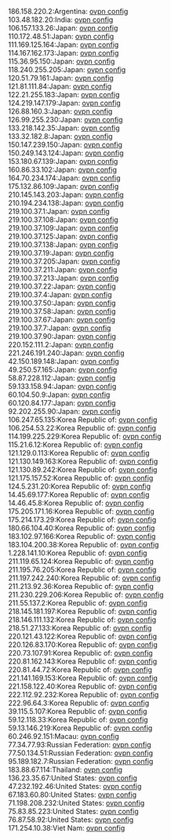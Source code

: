 186.158.220.2:Argentina: [ovpn config](vpn/186_158_220_2.ovpn)  
103.48.182.20:India: [ovpn config](vpn/103_48_182_20.ovpn)  
106.157.133.26:Japan: [ovpn config](vpn/106_157_133_26.ovpn)  
110.172.48.51:Japan: [ovpn config](vpn/110_172_48_51.ovpn)  
111.169.125.164:Japan: [ovpn config](vpn/111_169_125_164.ovpn)  
114.167.162.173:Japan: [ovpn config](vpn/114_167_162_173.ovpn)  
115.36.95.150:Japan: [ovpn config](vpn/115_36_95_150.ovpn)  
118.240.255.205:Japan: [ovpn config](vpn/118_240_255_205.ovpn)  
120.51.79.161:Japan: [ovpn config](vpn/120_51_79_161.ovpn)  
121.81.111.84:Japan: [ovpn config](vpn/121_81_111_84.ovpn)  
122.21.255.183:Japan: [ovpn config](vpn/122_21_255_183.ovpn)  
124.219.147.179:Japan: [ovpn config](vpn/124_219_147_179.ovpn)  
126.88.160.3:Japan: [ovpn config](vpn/126_88_160_3.ovpn)  
126.99.255.230:Japan: [ovpn config](vpn/126_99_255_230.ovpn)  
133.218.142.35:Japan: [ovpn config](vpn/133_218_142_35.ovpn)  
133.32.182.8:Japan: [ovpn config](vpn/133_32_182_8.ovpn)  
150.147.239.150:Japan: [ovpn config](vpn/150_147_239_150.ovpn)  
150.249.143.124:Japan: [ovpn config](vpn/150_249_143_124.ovpn)  
153.180.67.139:Japan: [ovpn config](vpn/153_180_67_139.ovpn)  
160.86.33.102:Japan: [ovpn config](vpn/160_86_33_102.ovpn)  
164.70.234.174:Japan: [ovpn config](vpn/164_70_234_174.ovpn)  
175.132.86.109:Japan: [ovpn config](vpn/175_132_86_109.ovpn)  
210.145.143.203:Japan: [ovpn config](vpn/210_145_143_203.ovpn)  
210.194.234.138:Japan: [ovpn config](vpn/210_194_234_138.ovpn)  
219.100.37.1:Japan: [ovpn config](vpn/219_100_37_1.ovpn)  
219.100.37.108:Japan: [ovpn config](vpn/219_100_37_108.ovpn)  
219.100.37.109:Japan: [ovpn config](vpn/219_100_37_109.ovpn)  
219.100.37.125:Japan: [ovpn config](vpn/219_100_37_125.ovpn)  
219.100.37.138:Japan: [ovpn config](vpn/219_100_37_138.ovpn)  
219.100.37.19:Japan: [ovpn config](vpn/219_100_37_19.ovpn)  
219.100.37.205:Japan: [ovpn config](vpn/219_100_37_205.ovpn)  
219.100.37.211:Japan: [ovpn config](vpn/219_100_37_211.ovpn)  
219.100.37.213:Japan: [ovpn config](vpn/219_100_37_213.ovpn)  
219.100.37.22:Japan: [ovpn config](vpn/219_100_37_22.ovpn)  
219.100.37.4:Japan: [ovpn config](vpn/219_100_37_4.ovpn)  
219.100.37.50:Japan: [ovpn config](vpn/219_100_37_50.ovpn)  
219.100.37.58:Japan: [ovpn config](vpn/219_100_37_58.ovpn)  
219.100.37.67:Japan: [ovpn config](vpn/219_100_37_67.ovpn)  
219.100.37.7:Japan: [ovpn config](vpn/219_100_37_7.ovpn)  
219.100.37.90:Japan: [ovpn config](vpn/219_100_37_90.ovpn)  
220.152.111.2:Japan: [ovpn config](vpn/220_152_111_2.ovpn)  
221.246.191.240:Japan: [ovpn config](vpn/221_246_191_240.ovpn)  
42.150.189.148:Japan: [ovpn config](vpn/42_150_189_148.ovpn)  
49.250.57.165:Japan: [ovpn config](vpn/49_250_57_165.ovpn)  
58.87.228.112:Japan: [ovpn config](vpn/58_87_228_112.ovpn)  
59.133.158.94:Japan: [ovpn config](vpn/59_133_158_94.ovpn)  
60.104.50.9:Japan: [ovpn config](vpn/60_104_50_9.ovpn)  
60.120.84.177:Japan: [ovpn config](vpn/60_120_84_177.ovpn)  
92.202.255.90:Japan: [ovpn config](vpn/92_202_255_90.ovpn)  
106.247.65.135:Korea Republic of: [ovpn config](vpn/106_247_65_135.ovpn)  
106.254.53.22:Korea Republic of: [ovpn config](vpn/106_254_53_22.ovpn)  
114.199.225.229:Korea Republic of: [ovpn config](vpn/114_199_225_229.ovpn)  
115.21.6.12:Korea Republic of: [ovpn config](vpn/115_21_6_12.ovpn)  
121.129.0.113:Korea Republic of: [ovpn config](vpn/121_129_0_113.ovpn)  
121.130.149.163:Korea Republic of: [ovpn config](vpn/121_130_149_163.ovpn)  
121.130.89.242:Korea Republic of: [ovpn config](vpn/121_130_89_242.ovpn)  
121.175.157.52:Korea Republic of: [ovpn config](vpn/121_175_157_52.ovpn)  
124.5.231.20:Korea Republic of: [ovpn config](vpn/124_5_231_20.ovpn)  
14.45.69.177:Korea Republic of: [ovpn config](vpn/14_45_69_177.ovpn)  
14.46.45.8:Korea Republic of: [ovpn config](vpn/14_46_45_8.ovpn)  
175.205.171.16:Korea Republic of: [ovpn config](vpn/175_205_171_16.ovpn)  
175.214.173.29:Korea Republic of: [ovpn config](vpn/175_214_173_29.ovpn)  
180.66.104.40:Korea Republic of: [ovpn config](vpn/180_66_104_40.ovpn)  
183.102.97.166:Korea Republic of: [ovpn config](vpn/183_102_97_166.ovpn)  
183.104.200.38:Korea Republic of: [ovpn config](vpn/183_104_200_38.ovpn)  
1.228.141.10:Korea Republic of: [ovpn config](vpn/1_228_141_10.ovpn)  
211.119.65.124:Korea Republic of: [ovpn config](vpn/211_119_65_124.ovpn)  
211.195.76.205:Korea Republic of: [ovpn config](vpn/211_195_76_205.ovpn)  
211.197.242.240:Korea Republic of: [ovpn config](vpn/211_197_242_240.ovpn)  
211.213.92.36:Korea Republic of: [ovpn config](vpn/211_213_92_36.ovpn)  
211.230.229.206:Korea Republic of: [ovpn config](vpn/211_230_229_206.ovpn)  
211.55.137.2:Korea Republic of: [ovpn config](vpn/211_55_137_2.ovpn)  
218.145.181.197:Korea Republic of: [ovpn config](vpn/218_145_181_197.ovpn)  
218.146.111.132:Korea Republic of: [ovpn config](vpn/218_146_111_132.ovpn)  
218.51.27.133:Korea Republic of: [ovpn config](vpn/218_51_27_133.ovpn)  
220.121.43.122:Korea Republic of: [ovpn config](vpn/220_121_43_122.ovpn)  
220.126.83.170:Korea Republic of: [ovpn config](vpn/220_126_83_170.ovpn)  
220.73.107.91:Korea Republic of: [ovpn config](vpn/220_73_107_91.ovpn)  
220.81.162.143:Korea Republic of: [ovpn config](vpn/220_81_162_143.ovpn)  
220.81.44.72:Korea Republic of: [ovpn config](vpn/220_81_44_72.ovpn)  
221.141.169.153:Korea Republic of: [ovpn config](vpn/221_141_169_153.ovpn)  
221.158.122.40:Korea Republic of: [ovpn config](vpn/221_158_122_40.ovpn)  
222.112.92.232:Korea Republic of: [ovpn config](vpn/222_112_92_232.ovpn)  
222.96.64.3:Korea Republic of: [ovpn config](vpn/222_96_64_3.ovpn)  
39.115.5.107:Korea Republic of: [ovpn config](vpn/39_115_5_107.ovpn)  
59.12.118.33:Korea Republic of: [ovpn config](vpn/59_12_118_33.ovpn)  
59.13.146.219:Korea Republic of: [ovpn config](vpn/59_13_146_219.ovpn)  
60.246.92.151:Macau: [ovpn config](vpn/60_246_92_151.ovpn)  
77.34.77.93:Russian Federation: [ovpn config](vpn/77_34_77_93.ovpn)  
77.50.134.51:Russian Federation: [ovpn config](vpn/77_50_134_51.ovpn)  
95.189.182.7:Russian Federation: [ovpn config](vpn/95_189_182_7.ovpn)  
183.88.67.114:Thailand: [ovpn config](vpn/183_88_67_114.ovpn)  
136.23.35.67:United States: [ovpn config](vpn/136_23_35_67.ovpn)  
47.232.192.46:United States: [ovpn config](vpn/47_232_192_46.ovpn)  
67.183.60.80:United States: [ovpn config](vpn/67_183_60_80.ovpn)  
71.198.208.232:United States: [ovpn config](vpn/71_198_208_232.ovpn)  
75.83.85.223:United States: [ovpn config](vpn/75_83_85_223.ovpn)  
76.87.58.92:United States: [ovpn config](vpn/76_87_58_92.ovpn)  
171.254.10.38:Viet Nam: [ovpn config](vpn/171_254_10_38.ovpn)  
